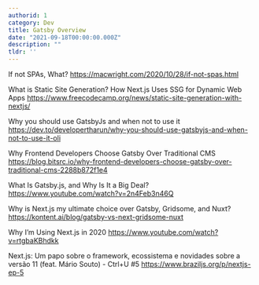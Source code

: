```yaml
---
authorid: 1
category: Dev
title: Gatsby Overview
date: "2021-09-18T00:00:00.000Z"
description: ""
tldr: ''
---
```


If not SPAs, What?
https://macwright.com/2020/10/28/if-not-spas.html

What is Static Site Generation? How Next.js Uses SSG for Dynamic Web Apps
https://www.freecodecamp.org/news/static-site-generation-with-nextjs/

Why you should use GatsbyJs and when not to use it 
https://dev.to/developertharun/why-you-should-use-gatsbyjs-and-when-not-to-use-it-oli

Why Frontend Developers Choose Gatsby Over Traditional CMS
https://blog.bitsrc.io/why-frontend-developers-choose-gatsby-over-traditional-cms-2288b872f1e4

What Is Gatsby.js, and Why Is It a Big Deal?
https://www.youtube.com/watch?v=2n4Feb3n46Q

Why is Next.js my ultimate choice over Gatsby, Gridsome, and Nuxt?
https://kontent.ai/blog/gatsby-vs-next-gridsome-nuxt

Why I’m Using Next.js in 2020
https://www.youtube.com/watch?v=rtgbaKBhdkk

Next.js: Um papo sobre o framework, ecossistema e novidades sobre a versão 11 (feat. Mário Souto) - Ctrl+U #5
https://www.braziljs.org/p/nextjs-ep-5


